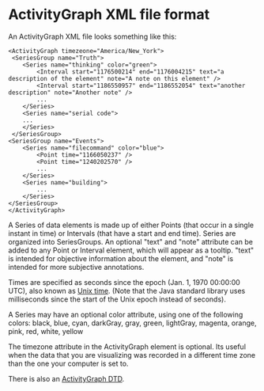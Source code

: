 # ActivityGraph XML file format

An ActivityGraph XML file looks something like this:

```
<ActivityGraph timezeone="America/New_York">
 <SeriesGroup name="Truth">
	<Series name="thinking" color="green">
		<Interval start="1176500214" end="1176004215" text="a description of the element" note="A note on this element" />
		<Interval start="1186550957" end="1186552054" text="another description" note="Another note" />
		...
	</Series>
	<Series name="serial code">
	...
	</Series>
 </SeriesGroup>
<SeriesGroup name="Events">
	<Series name="filecommand" color="blue">
		<Point time="1166050237" />
		<Point time="1240202570" />
		...
	</Series>
	<Series name="building">
		...
	</Series>
</SeriesGroup>
</ActivityGraph>
```

A Series of data elements is made up of either Points (that occur in a single
instant in time) or Intervals (that have a start and end time). Series are
organized into SeriesGroups. An optional "text" and "note" attribute can be
added to any Point or Interval element, which will appear as a tooltip. "text"
is intended for objective information about the element, and "note" is intended
for more subjective annotations.

Times are specified as seconds since the epoch (Jan. 1, 1970 00:00:00 UTC), also
known as [Unix time](http://en.wikipedia.org/wiki/Unix_time). (Note that the
Java standard library uses milliseconds since the start of the Unix epoch
instead of seconds).

A Series may have an optional color attribute, using one of the following
colors: black, blue, cyan, darkGray, gray, green, lightGray, magenta, orange,
pink, red, white, yellow

The timezone attribute in the ActivityGraph element is optional. Its useful
when the data that you are visualizing was recorded in a different
time zone than the one your computer is set to.

There is also an [ActivityGraph DTD](data/activitygraph.dtd).

